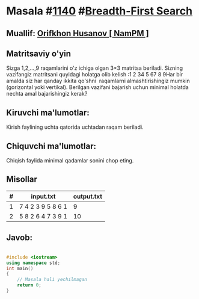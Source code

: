 
<h1>Masala #<a href="https://robocontest.uz/tasks/1140">1140</a> #<a href="https://robocontest.uz/tasks?category=20">Breadth-First Search</a></h1>
<h2> Muallif: <a href="https://robocontest.uz/profile/orifkhon_namps">Orifkhon Husanov [ NamPM ]</a></h2>
<h2>Matritsaviy o'yin</h2>
<p>Sizga 1,2,…,9 raqamlarini o'z ichiga olgan 3×3 matritsa beriladi. Sizning vazifangiz matritsani quyidagi holatga olib kelish :1 2 34 5 67 8 9Har bir amalda siz har qanday ikkita qo'shni  raqamlarni almashtirishingiz mumkin (gorizontal yoki vertikal). Berilgan vazifani bajarish uchun minimal holatda nechta amal bajarishingiz kerak?</p>
<h2>Kiruvchi ma'lumotlar:</h2>
<p>Kirish faylining uchta qatorida uchtadan raqam beriladi.</p>
<h2>Chiquvchi ma'lumotlar:</h2>
<p>Chiqish faylida minimal qadamlar sonini chop eting.</p>
<h2>Misollar</h2>
<table>
    <thead>
        <tr>
            <th>#</th>
            <th>input.txt</th>
            <th>output.txt</th>
        </tr>
    </thead>
    <tbody>
            <tr>
                <td>1</td>
                <td>7 4 2
3 9 5
8 6 1</td>
                <td>9</td>
            </tr>
            <tr>
                <td>2</td>
                <td>5 8 2
6 4 7
3 9 1</td>
                <td>10</td>
            </tr>
    </tbody>
    </table>
    
<h2>Javob:</h2>

######
```cpp
#include <iostream>
using namespace std;
int main()
{
    // Masala hali yechilmagan
    return 0;
}
```
